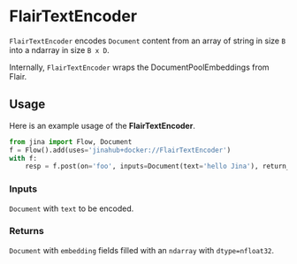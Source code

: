 # FlairTextEncoder

`FlairTextEncoder` encodes `Document` content from an array of string in size `B` into a ndarray in size `B x D`.
 
Internally, `FlairTextEncoder` wraps the DocumentPoolEmbeddings from Flair.





## Usage

Here is an example usage of the **FlairTextEncoder**.

```python
from jina import Flow, Document
f = Flow().add(uses='jinahub+docker://FlairTextEncoder')
with f:
    resp = f.post(on='foo', inputs=Document(text='hello Jina'), return_results=True)
```

### Inputs 

`Document` with `text` to be encoded.

### Returns

`Document` with `embedding` fields filled with an `ndarray`  with `dtype=nfloat32`.


